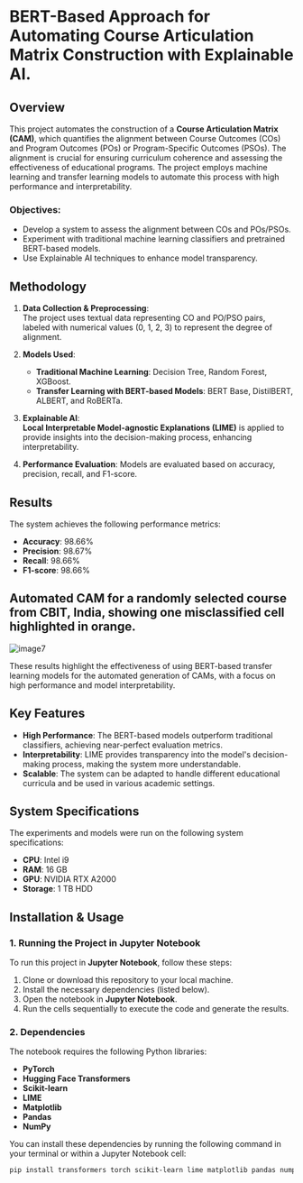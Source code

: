 # BERT-Based Approach for Automating Course Articulation Matrix Construction with Explainable AI.

## Overview

This project automates the construction of a **Course Articulation Matrix (CAM)**, which quantifies the alignment between Course Outcomes (COs) and Program Outcomes (POs) or Program-Specific Outcomes (PSOs). The alignment is crucial for ensuring curriculum coherence and assessing the effectiveness of educational programs. The project employs machine learning and transfer learning models to automate this process with high performance and interpretability.

### Objectives:
- Develop a system to assess the alignment between COs and POs/PSOs.
- Experiment with traditional machine learning classifiers and pretrained BERT-based models.
- Use Explainable AI techniques to enhance model transparency.

## Methodology

1. **Data Collection & Preprocessing**:  
   The project uses textual data representing CO and PO/PSO pairs, labeled with numerical values (0, 1, 2, 3) to represent the degree of alignment.

2. **Models Used**:
   - **Traditional Machine Learning**: Decision Tree, Random Forest, XGBoost.
   - **Transfer Learning with BERT-based Models**: BERT Base, DistilBERT, ALBERT, and RoBERTa.

3. **Explainable AI**:  
   **Local Interpretable Model-agnostic Explanations (LIME)** is applied to provide insights into the decision-making process, enhancing interpretability.

5. **Performance Evaluation**:
   Models are evaluated based on accuracy, precision, recall, and F1-score.

## Results

The system achieves the following performance metrics:
- **Accuracy**: 98.66%
- **Precision**: 98.67%
- **Recall**: 98.66%
- **F1-score**: 98.66%
## Automated CAM for a randomly selected course from CBIT, India, showing one misclassified cell highlighted in orange.
![image7](https://github.com/user-attachments/assets/a36005e5-4249-4127-b641-80b5ee5ebfee)

These results highlight the effectiveness of using BERT-based transfer learning models for the automated generation of CAMs, with a focus on high performance and model interpretability.

## Key Features

- **High Performance**: The BERT-based models outperform traditional classifiers, achieving near-perfect evaluation metrics.
- **Interpretability**: LIME provides transparency into the model's decision-making process, making the system more understandable.
- **Scalable**: The system can be adapted to handle different educational curricula and be used in various academic settings.

## System Specifications

The experiments and models were run on the following system specifications:

- **CPU**: Intel i9
- **RAM**: 16 GB
- **GPU**: NVIDIA RTX A2000
- **Storage**: 1 TB HDD

## Installation & Usage

### 1. Running the Project in Jupyter Notebook

To run this project in **Jupyter Notebook**, follow these steps:

1. Clone or download this repository to your local machine.
2. Install the necessary dependencies (listed below).
3. Open the notebook in **Jupyter Notebook**.
4. Run the cells sequentially to execute the code and generate the results.

### 2. Dependencies

The notebook requires the following Python libraries:

- **PyTorch**
- **Hugging Face Transformers**
- **Scikit-learn**
- **LIME**
- **Matplotlib**
- **Pandas**
- **NumPy**

You can install these dependencies by running the following command in your terminal or within a Jupyter Notebook cell:

```bash
pip install transformers torch scikit-learn lime matplotlib pandas numpy
